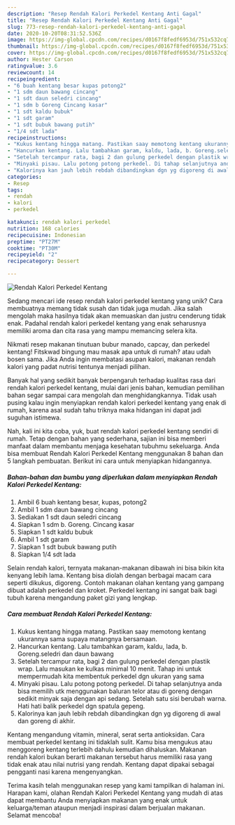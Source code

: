 ```yaml
---
description: "Resep Rendah Kalori Perkedel Kentang Anti Gagal"
title: "Resep Rendah Kalori Perkedel Kentang Anti Gagal"
slug: 773-resep-rendah-kalori-perkedel-kentang-anti-gagal
date: 2020-10-20T08:31:52.536Z
image: https://img-global.cpcdn.com/recipes/d0167f8fedf6953d/751x532cq70/rendah-kalori-perkedel-kentang-foto-resep-utama.jpg
thumbnail: https://img-global.cpcdn.com/recipes/d0167f8fedf6953d/751x532cq70/rendah-kalori-perkedel-kentang-foto-resep-utama.jpg
cover: https://img-global.cpcdn.com/recipes/d0167f8fedf6953d/751x532cq70/rendah-kalori-perkedel-kentang-foto-resep-utama.jpg
author: Hester Carson
ratingvalue: 3.6
reviewcount: 14
recipeingredient:
- "6 buah kentang besar kupas potong2"
- "1 sdm daun bawang cincang"
- "1 sdt daun seledri cincang"
- "1 sdm b Goreng Cincang kasar"
- "1 sdt kaldu bubuk"
- "1 sdt garam"
- "1 sdt bubuk bawang putih"
- "1/4 sdt lada"
recipeinstructions:
- "Kukus kentang hingga matang. Pastikan saay memotong kentang ukurannya sama supaya matangnya bersamaan."
- "Hancurkan kentang. Lalu tambahkan garam, kaldu, lada, b. Goreng.seledri dan daun bawang"
- "Setelah tercampur rata, bagi 2 dan gulung perkedel dengan plastik wrap. Lalu masukan ke kulkas minimal 10 menit. Tahap ini untuk mempermudah kita membentuk perkedel dgn ukuran yang sama"
- "Minyaki pisau. Lalu potong potong perkedel. Di tahap selanjutnya anda bisa memilih utk menggunakan baluran telor atau di goreng dengan sedikit minyak saja dengan api sedang. Setelah satu sisi berubah warna. Hati hati balik perkedel dgn spatula gepeng."
- "Kalorinya kan jauh lebih rebdah dibandingkan dgn yg digoreng di awal dan goreng di akhir."
categories:
- Resep
tags:
- rendah
- kalori
- perkedel

katakunci: rendah kalori perkedel 
nutrition: 168 calories
recipecuisine: Indonesian
preptime: "PT27M"
cooktime: "PT30M"
recipeyield: "2"
recipecategory: Dessert

---
```



![Rendah Kalori Perkedel Kentang](https://img-global.cpcdn.com/recipes/d0167f8fedf6953d/751x532cq70/rendah-kalori-perkedel-kentang-foto-resep-utama.jpg)

Sedang mencari ide resep rendah kalori perkedel kentang yang unik? Cara membuatnya memang tidak susah dan tidak juga mudah. Jika salah mengolah maka hasilnya tidak akan memuaskan dan justru cenderung tidak enak. Padahal rendah kalori perkedel kentang yang enak seharusnya memiliki aroma dan cita rasa yang mampu memancing selera kita.

Nikmati resep makanan tinutuan bubur manado, capcay, dan perkedel kentang! Fitskwad bingung mau masak apa untuk di rumah? atau udah bosen sama. Jika Anda ingin membatasi asupan kalori, makanan rendah kalori yang padat nutrisi tentunya menjadi pilihan.

Banyak hal yang sedikit banyak berpengaruh terhadap kualitas rasa dari rendah kalori perkedel kentang, mulai dari jenis bahan, kemudian pemilihan bahan segar sampai cara mengolah dan menghidangkannya. Tidak usah pusing kalau ingin menyiapkan rendah kalori perkedel kentang yang enak di rumah, karena asal sudah tahu triknya maka hidangan ini dapat jadi suguhan istimewa.


Nah, kali ini kita coba, yuk, buat rendah kalori perkedel kentang sendiri di rumah. Tetap dengan bahan yang sederhana, sajian ini bisa memberi manfaat dalam membantu menjaga kesehatan tubuhmu sekeluarga. Anda bisa membuat Rendah Kalori Perkedel Kentang menggunakan 8 bahan dan 5 langkah pembuatan. Berikut ini cara untuk menyiapkan hidangannya.

<!--inarticleads1-->

##### Bahan-bahan dan bumbu yang diperlukan dalam menyiapkan Rendah Kalori Perkedel Kentang:

1. Ambil 6 buah kentang besar, kupas, potong2
1. Ambil 1 sdm daun bawang cincang
1. Sediakan 1 sdt daun seledri cincang
1. Siapkan 1 sdm b. Goreng. Cincang kasar
1. Siapkan 1 sdt kaldu bubuk
1. Ambil 1 sdt garam
1. Siapkan 1 sdt bubuk bawang putih
1. Siapkan 1/4 sdt lada


Selain rendah kalori, ternyata makanan-makanan dibawah ini bisa bikin kita kenyang lebih lama. Kentang bisa diolah dengan berbagai macam cara seperti dikukus, digoreng. Contoh makanan olahan kentang yang gampang dibuat adalah perkedel dan kroket. Perkedel kentang ini sangat baik bagi tubuh karena mengandung paket gizi yang lengkap. 

<!--inarticleads2-->

##### Cara membuat Rendah Kalori Perkedel Kentang:

1. Kukus kentang hingga matang. Pastikan saay memotong kentang ukurannya sama supaya matangnya bersamaan.
1. Hancurkan kentang. Lalu tambahkan garam, kaldu, lada, b. Goreng.seledri dan daun bawang
1. Setelah tercampur rata, bagi 2 dan gulung perkedel dengan plastik wrap. Lalu masukan ke kulkas minimal 10 menit. Tahap ini untuk mempermudah kita membentuk perkedel dgn ukuran yang sama
1. Minyaki pisau. Lalu potong potong perkedel. Di tahap selanjutnya anda bisa memilih utk menggunakan baluran telor atau di goreng dengan sedikit minyak saja dengan api sedang. Setelah satu sisi berubah warna. Hati hati balik perkedel dgn spatula gepeng.
1. Kalorinya kan jauh lebih rebdah dibandingkan dgn yg digoreng di awal dan goreng di akhir.


Kentang mengandung vitamin, mineral, serat serta antioksidan. Cara membuat perkedel kentang ini tidaklah sulit. Kamu bisa mengukus atau menggoreng kentang terlebih dahulu kemudian dihaluskan. Makanan rendah kalori bukan berarti makanan tersebut harus memiliki rasa yang tidak enak atau nilai nutrisi yang rendah. Kentang dapat dipakai sebagai pengganti nasi karena mengenyangkan. 

Terima kasih telah menggunakan resep yang kami tampilkan di halaman ini. Harapan kami, olahan Rendah Kalori Perkedel Kentang yang mudah di atas dapat membantu Anda menyiapkan makanan yang enak untuk keluarga/teman ataupun menjadi inspirasi dalam berjualan makanan. Selamat mencoba!
